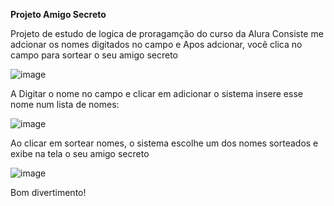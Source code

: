 <b>Projeto Amigo Secreto</b> 

Projeto de estudo de logica de proragamção do curso da Alura
Consiste me adcionar os nomes digitados no campo e Apos adcionar, você clica no campo para sortear o seu amigo secreto 

![image](https://github.com/user-attachments/assets/5fe9a625-22a0-41de-9d73-ae9b97af2f88)

A Digitar o nome no campo e clicar em adicionar o sistema insere esse nome num lista de nomes: 

![image](https://github.com/user-attachments/assets/90cafe76-741d-4476-bbd9-a8370e5e636c)

Ao clicar em sortear nomes, o sistema escolhe um dos nomes sorteados e exibe na tela o seu amigo secreto

![image](https://github.com/user-attachments/assets/3e596a1a-0c70-4151-97bd-1a3d63cb804a)


Bom divertimento!




